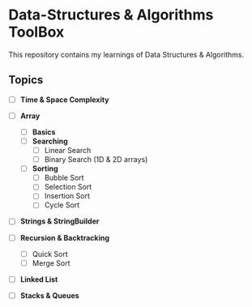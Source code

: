 # Data-Structures & Algorithms ToolBox

This repository contains my learnings of Data Structures & Algorithms.

## Topics

- [ ] **Time & Space Complexity**
- [ ] **Array**
    - [ ] **Basics**
    - [ ] **Searching**
        - [ ] Linear Search
        - [ ] Binary Search (1D & 2D arrays)
    - [ ] **Sorting**
        - [ ] Bubble Sort
        - [ ] Selection Sort
        - [ ] Insertion Sort
        - [ ] Cycle Sort
- [ ] **Strings & StringBuilder**
- [ ] **Recursion & Backtracking**
    - [ ] Quick Sort
    - [ ] Merge Sort
- [ ] **Linked List**
- [ ] **Stacks & Queues**











